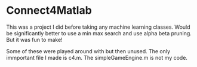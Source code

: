 # Connect4Matlab
This was a project I did before taking any machine learning classes.
Would be significantly better to use a min max search and use alpha beta pruning. But it was fun to make!

Some of these were played around with but then unused. The only immportant file I made is c4.m. The simpleGameEngine.m is not my code.
